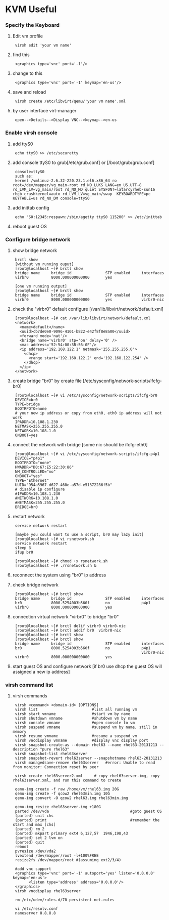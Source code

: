 KVM Useful
==========

### Specify the Keyboard

1. Edit vm profile

        virsh edit 'your vm name'

2. find this

        <graphics type='vnc' port='-1'/>

3. change to this

        <graphics type='vnc' port='-1' keymap='en-us'/>

4. save and reload

        virsh create /etc/libvirt/qemu/'your vm name'.xml

5. by user interface virt-manager

        open-->Details-->Display VNC-->keymap-->en-us

### Enable virsh console

1. add ttyS0

        echo ttyS0 >> /etc/securetty

2. add console ttyS0 to grub[/etc/grub.conf] or [/boot/grub/grub.conf]

        console=ttyS0
        such as:
        kernel /vmlinuz-2.6.32-220.23.1.el6.x86_64 ro root=/dev/mapper/vg_main-root rd_NO_LUKS LANG=en_US.UTF-8 rd_LVM_LV=vg_main/root rd_NO_MD quiet SYSFONT=latarcyrheb-sun16 rhgb crashkernel=auto rd_LVM_LV=vg_main/swap  KEYBOARDTYPE=pc KEYTABLE=us rd_NO_DM console=ttyS0

3. add inittab config

        echo "S0:12345:respawn:/sbin/agetty ttyS0 115200" >> /etc/inittab

4. reboot guest OS

### Configure bridge network

1. show bridge network

        brctl show
        [without vm running ouput]
        [root@localhost ~]# brctl show
        bridge name     bridge id               STP enabled     interfaces
        virbr0          8000.000000000000       yes             
        
        [one vm running output]
        [root@localhost ~]# brctl show
        bridge name     bridge id               STP enabled     interfaces
        virbr0          8000.000000000000       yes             virbr0-nic

2. check the "virbr0" default configure [/var/lib/libvirt/network/default.xml]

        [root@localhost ~]# cat /var/lib/libvirt/network/default.xml
        <network>
          <name>default</name>
          <uuid>cb7de0e0-9096-4101-b822-e42f8f8e8a00</uuid>
          <forward mode='nat'/>
          <bridge name='virbr0' stp='on' delay='0' />
          <mac address='52:54:00:3B:56:0F'/>
          <ip address='192.168.122.1' netmask='255.255.255.0'>
            <dhcp>
              <range start='192.168.122.2' end='192.168.122.254' />
            </dhcp>
          </ip>
        </network>

3. create bridge "br0" by create file [/etc/sysconfig/network-scripts/ifcfg-br0]

        [root@localhost ~]# vi /etc/sysconfig/network-scripts/ifcfg-br0
        DEVICE=br0
        TYPE=bridge
        BOOTRPOTO=none
        # your new ip address or copy from eth0, eth0 ip address will not work
        IPADDR=10.108.1.230
        NETMASK=255.255.255.0
        NETWORK=10.108.1.0
        ONBOOT=yes

4. connect the network with bridge [some nic should be ifcfg-eth0]

        [root@localhost ~]# vi /etc/sysconfig/network-scripts/ifcfg-p4p1
        DEVICE="p4p1"
        BOOTPROTO="none"
        HWADDR="D0:67:E5:22:30:86"
        NM_CONTROLLED="no"
        ONBOOT="yes"
        TYPE="Ethernet"
        UUID="954a5967-d627-460e-a57d-e51372286f5b"
        # disable ip configure
        #IPADDR=10.108.1.230
        #NETWORK=10.108.1.0
        #NETMASK=255.255.255.0
        BRIDGE=br0

5. restart network

        service network restart
        
        [maybe you could want to use a script, br0 may lazy init]
        [root@localhost ~]# vi rsnetwork.sh
        service network restart
        sleep 3
        ifup br0
        
        [root@localhost ~]# chmod +x rsnetwork.sh
        [root@localhost ~]# ./rsnetwork.sh &

6. reconnect the system using "br0" ip address

7. check bridge network

        [root@localhost ~]# brctl show
        bridge name     bridge id               STP enabled     interfaces
        br0             8000.5254003b560f       no              p4p1
        virbr0          8000.000000000000       yes             
        
8. connection virtual network "virbr0" to bridge "br0"

        [root@localhost ~]# brctl delif virbr0 virbr0-nic
        [root@localhost ~]# brctl addif br0  virbr0-nic
        [root@localhost ~]# brctl show
        [root@localhost ~]# brctl show
        bridge name     bridge id               STP enabled     interfaces
        br0             8000.5254003b560f       no              p4p1
                                                                virbr0-nic
        virbr0          8000.000000000000       yes

9. start guest OS and configure network [if br0 use dhcp the guest OS will assigned a new ip address]

### virsh command list

1. virsh commands

        virsh <command> <domain-id> [OPTIONS]
        virsh list                        #list all running vm
        virsh start vmname                #start vm by name
        virsh shutdown vmname             #shutdown vm by name
        virsh console vmname              #open console to vm
        virsh suspend vmname              #suspend vm by name, still in memory
        virsh resume vmname               #resume a suspend vm
        virsh vncdisplay vmname           #display vnc display port
        virsh snapshot-create-as --domain rhel63 --name rhel63-20131213 --description "pure rhel63"
        virsh snapshot-list rhel63server
        virsh snapshot-revert rhel63server --snapshotname rhel63-20131213
        virsh managedsave-remove rhel63server   #error: Unable to read from monitor: Connection reset by peer
        
        virsh create rhel63server2.xml     # copy rhel63server.img, copy rhel63server.xml, and run this command to create
        
        qemu-img create -f raw /home/vm/rhel63.img 20G
        qemu-img create -f qcow2 rhel63min.img 10G
        qemu-img convert -O qcow2 rhel63.img rhel63min.img
        
        qemu-img resize rhel63server.img +180G
        parted /dev/vda                                    #goto guest OS
        (parted) unit chs
        (parted) print                                     #remember the start and max [chs]
        (parted) rm 2
        (parted) mkpart primary ext4 6,127,57  1946,198,43
        (parted) set 2 lvm on
        (parted) quit
        reboot
        pvresize /dev/vda2
        lvextend /dev/mapper/root -l+100%FREE
        resize2fs /dev/mapper/root #(assuming ext2/3/4)
        
        #add vnc support
        <graphics type='vnc' port='-1' autoport='yes' listen='0.0.0.0' keymap='en-us'>
              <listen type='address' address='0.0.0.0'/>
        </graphics>
        virsh vncdisplay rhel63server
        
        rm /etc/udev/rules.d/70-persistent-net.rules
        
        vi /etc/resolv.conf
        nameserver 8.8.8.8

